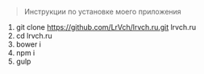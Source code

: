 > Инструкции по установке моего приложения

1. git clone https://github.com/LrVch/lrvch.ru.git lrvch.ru
2. cd lrvch.ru
3. bower i
4. npm i
5. gulp
